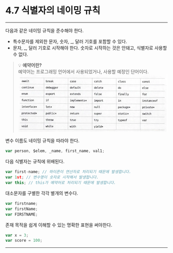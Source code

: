 # 4.7 식별자의 네이밍 규칙

---

다음과 같은 네이밍 규칙을 준수해야 한다.

- 특수문자를 제외한 문자, 숫자, \_, 달러 기호를 포함할 수 있다.
- 문자, \_, 달러 기호로 시작해야 한다. 숫자로 시작하는 것은 안돼고, 식별자로 사용할 수 없다.

> 💡 **예약어란?**  
> 예약어는 프로그래밍 언어에서 사용되었거나, 사용할 예정인 단어이다.
> ![alt text](image-3.png)

변수 이름도 네이밍 규칙을 따라야 한다.

```js
var person, $elem, _name, first_name, val1;
```

다음 식별자는 규칙에 위배된다.

```js
var first-name; // 하이픈이 연산자로 처리되기 때문에 발생합니다.
var 1st; // 변수명이 숫자로 시작해서 발생합니다.
var this; // this가 예약어로 처리되기 때문에 발생합니다.
```

대소문자를 구별한 각각 별개의 변수다.

```js
var firstname;
var firstName;
var FIRSTNAME;
```

존재 목적을 쉽게 이해할 수 있는 명확한 표현을 써야한다.

```js
var x = 3;
var score = 100;
```

---
